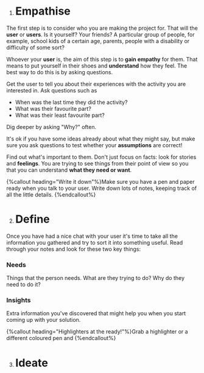 1. # Empathise
 The first step is to consider who you are making the project for. That will the **user** or **users**. Is it yourself? Your friends? A particular group of people, for example, school kids of a certain age, parents, people with a disability or difficulty of some sort?
 
 Whoever your **user** is, the aim of this step is to **gain empathy** for them. That means to put yourself in their shoes and **understand** how they feel. The best way to do this is by asking questions.
 
 Get the user to tell you about their experiences with the activity you are interested in. Ask questions such as
 * When was the last time they did the activity?
 * What was their favourite part?
 * What was their least favourite part?
 
 Dig deeper by asking "Why?" often.
 
 It's ok if you have some ideas already about what they might say, but make sure you ask questions to test whether your **assumptions** are correct!
 
 Find out what's important to them. Don't just focus on facts: look for stories and **feelings**. You are trying to see things from their point of view so you that you can understand **what they need or want**.
 
 {%callout heading="Write it down"%}Make sure you have a pen and paper ready when you talk to your user. Write down lots of notes, keeping track of all the little details. {%endcallout%}



2. # Define
 Once you have had a nice chat with your user it's time to take all the information you gathered and try to sort it into something useful. Read through your notes and look for these two key things:
 
 ### Needs
 Things that the person needs. What are they trying to do? Why do they need to do it?
 
 ### Insights
 Extra information you've discovered that might help you when you start coming up with your solution.
 
 {%callout heading="Highlighters at the ready!"%}Grab a highlighter or a different coloured pen and {%endcallout%}




 
3. # Ideate